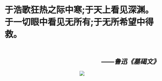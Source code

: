 # 于浩歌狂热之际中寒;于天上看见深渊。于一切眼中看见无所有;于无所希望中得救。  
## &emsp;&emsp; &emsp;&emsp; &emsp; &emsp; &emsp; &emsp; &emsp;&emsp; &emsp;&emsp;&emsp;&emsp;&emsp;&emsp;&emsp;&emsp;&emsp;&emsp;&emsp;&emsp;&emsp;&emsp;&emsp;——***鲁迅《墓碣文》***  
<div align=center><img src="https://s1.ax1x.com/2020/09/23/wX2lY8.jpg"/></div>
